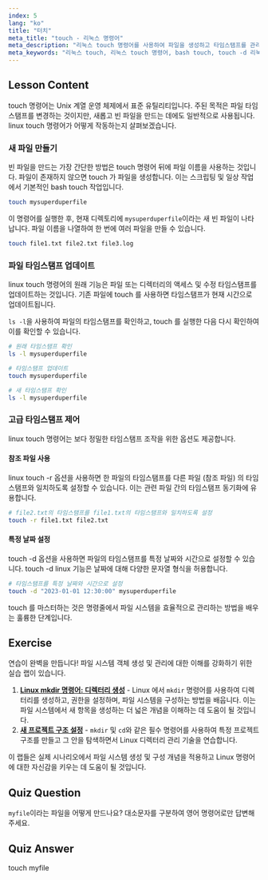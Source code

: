 ```yaml
---
index: 5
lang: "ko"
title: "터치"
meta_title: "touch - 리눅스 명령어"
meta_description: "리눅스 touch 명령어를 사용하여 파일을 생성하고 타임스탬프를 관리하는 방법을 알아보세요. 이 가이드는 linux touch -r 및 touch -d 와 같은 옵션을 포함하여 리눅스 touch 명령어를 다룹니다."
meta_keywords: "리눅스 touch, 리눅스 touch 명령어, bash touch, touch -d 리눅스, 리눅스 touch -r, 파일 생성, 타임스탬프 업데이트, 파일 관리, 리눅스 명령어"
---
```


## Lesson Content

touch 명령어는 Unix 계열 운영 체제에서 표준 유틸리티입니다. 주된 목적은 파일 타임스탬프를 변경하는 것이지만, 새롭고 빈 파일을 만드는 데에도 일반적으로 사용됩니다. linux touch 명령어가 어떻게 작동하는지 살펴보겠습니다.

### 새 파일 만들기

빈 파일을 만드는 가장 간단한 방법은 touch 명령어 뒤에 파일 이름을 사용하는 것입니다. 파일이 존재하지 않으면 touch 가 파일을 생성합니다. 이는 스크립팅 및 일상 작업에서 기본적인 bash touch 작업입니다.

```bash
touch mysuperduperfile
```

이 명령어를 실행한 후, 현재 디렉토리에 `mysuperduperfile`이라는 새 빈 파일이 나타납니다. 파일 이름을 나열하여 한 번에 여러 파일을 만들 수 있습니다.

```bash
touch file1.txt file2.txt file3.log
```

### 파일 타임스탬프 업데이트

linux touch 명령어의 원래 기능은 파일 또는 디렉터리의 액세스 및 수정 타임스탬프를 업데이트하는 것입니다. 기존 파일에 touch 를 사용하면 타임스탬프가 현재 시간으로 업데이트됩니다.

`ls -l`을 사용하여 파일의 타임스탬프를 확인하고, touch 를 실행한 다음 다시 확인하여 이를 확인할 수 있습니다.

```bash
# 원래 타임스탬프 확인
ls -l mysuperduperfile

# 타임스탬프 업데이트
touch mysuperduperfile

# 새 타임스탬프 확인
ls -l mysuperduperfile
```

### 고급 타임스탬프 제어

linux touch 명령어는 보다 정밀한 타임스탬프 조작을 위한 옵션도 제공합니다.

#### 참조 파일 사용

linux touch -r 옵션을 사용하면 한 파일의 타임스탬프를 다른 파일 (참조 파일) 의 타임스탬프와 일치하도록 설정할 수 있습니다. 이는 관련 파일 간의 타임스탬프 동기화에 유용합니다.

```bash
# file2.txt의 타임스탬프를 file1.txt의 타임스탬프와 일치하도록 설정
touch -r file1.txt file2.txt
```

#### 특정 날짜 설정

touch -d 옵션을 사용하면 파일의 타임스탬프를 특정 날짜와 시간으로 설정할 수 있습니다. touch -d linux 기능은 날짜에 대해 다양한 문자열 형식을 허용합니다.

```bash
# 타임스탬프를 특정 날짜와 시간으로 설정
touch -d "2023-01-01 12:30:00" mysuperduperfile
```

touch 를 마스터하는 것은 명령줄에서 파일 시스템을 효율적으로 관리하는 방법을 배우는 훌륭한 단계입니다.

## Exercise

연습이 완벽을 만듭니다! 파일 시스템 객체 생성 및 관리에 대한 이해를 강화하기 위한 실습 랩이 있습니다.

1. **[Linux mkdir 명령어: 디렉터리 생성](https://labex.io/ko/labs/linux-linux-mkdir-command-directory-creating-209739)** - Linux 에서 `mkdir` 명령어를 사용하여 디렉터리를 생성하고, 권한을 설정하며, 파일 시스템을 구성하는 방법을 배웁니다. 이는 파일 시스템에서 새 항목을 생성하는 더 넓은 개념을 이해하는 데 도움이 될 것입니다.
2. **[새 프로젝트 구조 설정](https://labex.io/ko/labs/linux-setting-up-a-new-project-structure-387859)** - `mkdir` 및 `cd`와 같은 필수 명령어를 사용하여 특정 프로젝트 구조를 만들고 그 안을 탐색하면서 Linux 디렉터리 관리 기술을 연습합니다.

이 랩들은 실제 시나리오에서 파일 시스템 생성 및 구성 개념을 적용하고 Linux 명령어에 대한 자신감을 키우는 데 도움이 될 것입니다.

## Quiz Question

`myfile`이라는 파일을 어떻게 만드나요? 대소문자를 구분하여 영어 명령어로만 답변해 주세요.

## Quiz Answer

touch myfile
